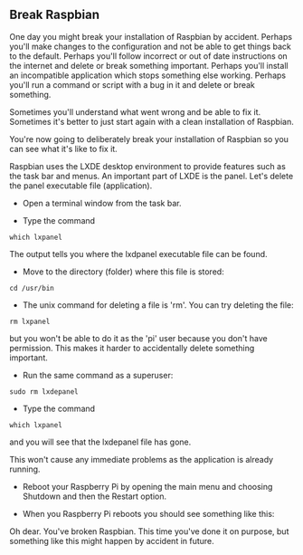 ## Break Raspbian
One day you might break your installation of Raspbian by accident. Perhaps you'll make changes to the configuration and not be able to get things back to the default. Perhaps you'll follow incorrect or out of date instructions on the internet and delete or break something important. Perhaps you'll install an incompatible application which stops something else working. Perhaps you'll run a command or script with a bug in it and delete or break something. 

Sometimes you'll understand what went wrong and be able to fix it. Sometimes it's better to just start again with a clean installation of Raspbian. 

You're now going to deliberately break your installation of Raspbian so you can see what it's like to fix it.

Raspbian uses the LXDE desktop environment to provide features such as the task bar and menus. An important part of LXDE is the panel. Let's delete the panel executable file (application). 

+ Open a terminal window from the task bar. 

+ Type the command

~~~
which lxpanel
~~~

The output tells you where the lxdpanel executable file can be found. 

+ Move to the directory (folder) where this file is stored:

~~~
cd /usr/bin
~~~

+ The unix command for deleting a file is 'rm'. You can try deleting the file:

~~~
rm lxpanel
~~~

but you won't be able to do it as the 'pi' user because you don't have permission. This makes it harder to accidentally delete something important. 

+ Run the same command as a superuser:

~~~
sudo rm lxdepanel
~~~

+ Type the command

~~~
which lxpanel
~~~

and you will see that the lxdepanel file has gone. 

This won't cause any immediate problems as the application is already running.

+ Reboot your Raspberry Pi by opening the main menu and choosing Shutdown and then the Restart option. 

+ When you Raspberry Pi reboots you should see something like this:

Oh dear. You've broken Raspbian. This time you've done it on purpose, but something like this might happen by accident in future. 


